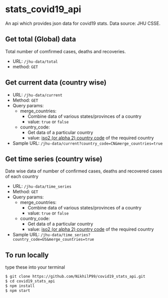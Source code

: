 # stats_covid19_api
An api which provides json data for covid19 stats. Data source: JHU CSSE. 

## Get total (Global) data 
Total number of comfirmed cases, deaths and recoveries.

 - URL: `/jhu-data/total`
 - method: `GET`

## Get current data (country wise)

 - URL: `/jhu-data/current`
 - Method: `GET`
 - Query params: 
    - merge_countries:
      - Combine data of various states/provinces of a country 
      - value: `true` or `false` 
    - country_code: 
      - Get data of a particular country
      - value: [iso2 (or alpha 2) country code](https://www.nationsonline.org/oneworld/country_code_list.htm) of the required country 
- Sample URL: `/jhu-data/current?country_code=CN&merge_countries=true`

## Get time series (country wise)
Date wise data of number of confirmed cases, deaths and recovered cases of each country

 - URL: `/jhu-data/time_series`
 - Method: `GET`
 - Query params: 
    - merge_countries:
      - Combine data of various states/provinces of a country 
      - value: `true` or `false` 
    - country_code: 
      - Get data of a particular country
      - value: [iso2 (or alpha 2) country code](https://www.nationsonline.org/oneworld/country_code_list.htm) of the required country 
- Sample URL: `/jhu-data/time_series?country_code=US&merge_countries=true`


## To run locally
type these into your terminal
```sh
$ git clone https://github.com/NikhilP99/covid19_stats_api.git
$ cd covid19_stats_api
$ npm install
$ npm start
```

